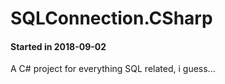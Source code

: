 # SQLConnection.CSharp
#### Started in 2018-09-02

A C# project for everything SQL related, i guess...